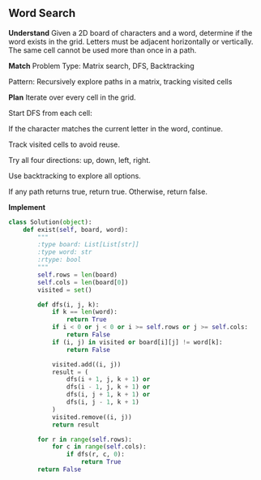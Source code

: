 ## Word Search
**Understand**
Given a 2D board of characters and a word, determine if the word exists in the grid. Letters must be adjacent horizontally or vertically. The same cell cannot be used more than once in a path.

**Match**
Problem Type: Matrix search, DFS, Backtracking

Pattern: Recursively explore paths in a matrix, tracking visited cells

**Plan**
Iterate over every cell in the grid.

Start DFS from each cell:

If the character matches the current letter in the word, continue.

Track visited cells to avoid reuse.

Try all four directions: up, down, left, right.

Use backtracking to explore all options.

If any path returns true, return true. Otherwise, return false.

**Implement**
```python
class Solution(object):
    def exist(self, board, word):
        """
        :type board: List[List[str]]
        :type word: str
        :rtype: bool
        """
        self.rows = len(board)
        self.cols = len(board[0])
        visited = set()

        def dfs(i, j, k):
            if k == len(word):
                return True
            if i < 0 or j < 0 or i >= self.rows or j >= self.cols:
                return False
            if (i, j) in visited or board[i][j] != word[k]:
                return False

            visited.add((i, j))
            result = (
                dfs(i + 1, j, k + 1) or
                dfs(i - 1, j, k + 1) or
                dfs(i, j + 1, k + 1) or
                dfs(i, j - 1, k + 1)
            )
            visited.remove((i, j))
            return result

        for r in range(self.rows):
            for c in range(self.cols):
                if dfs(r, c, 0):
                    return True
        return False
```